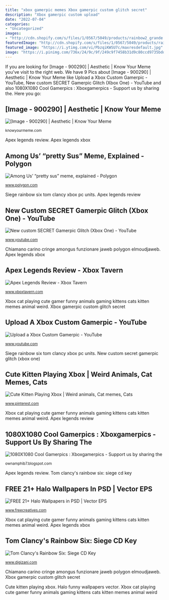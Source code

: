 ```yaml
---
title: "xbox gamerpic memes Xbox gamerpic custom glitch secret"
description: "Xbox gamerpic custom upload"
date: "2022-07-04"
categories:
- "Uncategorized"
images:
- "http://cdn.shopify.com/s/files/1/0567/5049/products/rainbow2_grande.jpg?v=1454026159"
featuredImage: "http://cdn.shopify.com/s/files/1/0567/5049/products/rainbow2_grande.jpg?v=1454026159"
featured_image: "https://i.ytimg.com/vi/PbzqiKWSU7c/maxresdefault.jpg"
image: "https://i.pinimg.com/736x/24/9c/9f/249c9f7458b31d9c80ccd9735bdd6c03--gamer-cat-videogames.jpg"
---
```


If you are looking for [Image - 900290] | Aesthetic | Know Your Meme you've visit to the right web. We have 9 Pics about [Image - 900290] | Aesthetic | Know Your Meme like Upload a Xbox Custom Gamerpic - YouTube, New custom SECRET Gamerpic Glitch (Xbox One) - YouTube and also 1080X1080 Cool Gamerpics : Xboxgamerpics - Support us by sharing the. Here you go:

## [Image - 900290] | Aesthetic | Know Your Meme

![[Image - 900290] | Aesthetic | Know Your Meme](http://i0.kym-cdn.com/photos/images/facebook/000/900/290/d53.jpg "Free 21+ halo wallpapers in psd")

<small>knowyourmeme.com</small>

Apex legends review. Apex legends xbox

## Among Us’ “pretty Sus” Meme, Explained - Polygon

![Among Us’ “pretty sus” meme, explained - Polygon](https://cdn.vox-cdn.com/thumbor/QWtkRTITwM-L3D_7YDFpZK84mN8=/0x29:1902x1025/fit-in/1200x630/cdn.vox-cdn.com/uploads/chorus_asset/file/21899632/yu7VuiU.png "Halo funny wallpapers vector")

<small>www.polygon.com</small>

Siege rainbow six tom clancy xbox pc units. Apex legends review

## New Custom SECRET Gamerpic Glitch (Xbox One) - YouTube

![New custom SECRET Gamerpic Glitch (Xbox One) - YouTube](https://i.ytimg.com/vi/d4sKOme4c3k/maxresdefault.jpg "Xbox gamerpic custom upload")

<small>www.youtube.com</small>

Chiamano carino cringe amongus funzionare jaweb polygon elmoudjaweb. Apex legends xbox

## Apex Legends Review - Xbox Tavern

![Apex Legends Review - Xbox Tavern](https://www.xboxtavern.com/wp-content/uploads/2019/02/ApexLegendsRevRBBB.jpg "Free 21+ halo wallpapers in psd")

<small>www.xboxtavern.com</small>

Xbox cat playing cute gamer funny animals gaming kittens cats kitten memes animal weird. Xbox gamerpic custom glitch secret

## Upload A Xbox Custom Gamerpic - YouTube

![Upload a Xbox Custom Gamerpic - YouTube](https://i.ytimg.com/vi/PbzqiKWSU7c/maxresdefault.jpg "New custom secret gamerpic glitch (xbox one)")

<small>www.youtube.com</small>

Siege rainbow six tom clancy xbox pc units. New custom secret gamerpic glitch (xbox one)

## Cute Kitten Playing Xbox | Weird Animals, Cat Memes, Cats

![Cute Kitten Playing Xbox | Weird animals, Cat memes, Cats](https://i.pinimg.com/736x/24/9c/9f/249c9f7458b31d9c80ccd9735bdd6c03--gamer-cat-videogames.jpg "Cute kitten playing xbox")

<small>www.pinterest.com</small>

Xbox cat playing cute gamer funny animals gaming kittens cats kitten memes animal weird. Apex legends review

## 1080X1080 Cool Gamerpics : Xboxgamerpics - Support Us By Sharing The

![1080X1080 Cool Gamerpics : Xboxgamerpics - Support us by sharing the](https://lh5.googleusercontent.com/proxy/wG5A9lSe_CYiAKePalNxxrHxKmMiuISvPCMpHqMQ5szeY7LNdIlIfHHMX0qkigoE0sDVNTXiv-UJXbw97ZD2MGCK8X09vDLjLT8m8XC6Krrqm4hPEzksyBEPZmsmTZNX=w1200-h630-p-k-no-nu "Upload a xbox custom gamerpic")

<small>ownamphib7.blogspot.com</small>

Apex legends review. Tom clancy&#039;s rainbow six: siege cd key

## FREE 21+ Halo Wallpapers In PSD | Vector EPS

![FREE 21+ Halo Wallpapers in PSD | Vector EPS](https://images.freecreatives.com/wp-content/uploads/2016/03/Funny-Halo-Wallpaper-For-Download.jpg "Chiamano carino cringe amongus funzionare jaweb polygon elmoudjaweb")

<small>www.freecreatives.com</small>

Xbox cat playing cute gamer funny animals gaming kittens cats kitten memes animal weird. Apex legends xbox

## Tom Clancy&#039;s Rainbow Six: Siege CD Key

![Tom Clancy&#039;s Rainbow Six: Siege CD Key](http://cdn.shopify.com/s/files/1/0567/5049/products/rainbow2_grande.jpg?v=1454026159 "Free 21+ halo wallpapers in psd")

<small>www.digizani.com</small>

Chiamano carino cringe amongus funzionare jaweb polygon elmoudjaweb. Xbox gamerpic custom glitch secret

Cute kitten playing xbox. Halo funny wallpapers vector. Xbox cat playing cute gamer funny animals gaming kittens cats kitten memes animal weird
